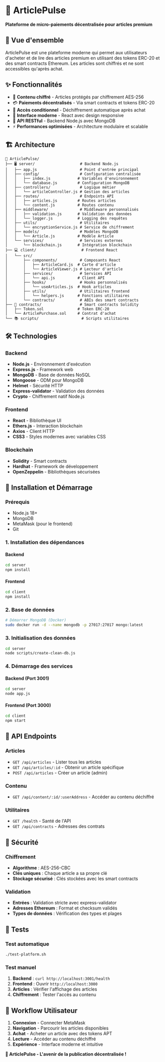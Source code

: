 # 📰 ArticlePulse

**Plateforme de micro-paiements décentralisée pour articles premium**

## 🚀 Vue d'ensemble

ArticlePulse est une plateforme moderne qui permet aux utilisateurs d'acheter et de lire des articles premium en utilisant des tokens ERC-20 et des smart contracts Ethereum. Les articles sont chiffrés et ne sont accessibles qu'après achat.

## ✨ Fonctionnalités

- 🔐 **Contenu chiffré** - Articles protégés par chiffrement AES-256
- 💳 **Paiements décentralisés** - Via smart contracts et tokens ERC-20
- 🔑 **Accès conditionnel** - Déchiffrement automatique après achat
- 🎨 **Interface moderne** - React avec design responsive
- 📱 **API RESTful** - Backend Node.js avec MongoDB
- ⚡ **Performances optimisées** - Architecture modulaire et scalable

## 🏗️ Architecture

```
📁 ArticlePulse/
├── 🖥️ server/                    # Backend Node.js
│   ├── app.js                   # Point d'entrée principal
│   ├── config/                  # Configuration centralisée
│   │   ├── index.js            # Variables d'environnement
│   │   └── database.js         # Configuration MongoDB
│   ├── controllers/             # Logique métier
│   │   └── articleController.js # Gestion des articles
│   ├── routes/                  # Endpoints API
│   │   ├── articles.js         # Routes articles
│   │   └── content.js          # Routes contenu
│   ├── middleware/              # Middleware personnalisés
│   │   ├── validation.js       # Validation des données
│   │   └── logger.js           # Logging des requêtes
│   ├── utils/                   # Utilitaires
│   │   └── encryptionService.js # Service de chiffrement
│   ├── models/                  # Modèles MongoDB
│   │   └── Article.js          # Modèle Article
│   └── services/                # Services externes
│       └── blockchain.js       # Intégration blockchain
├── 💻 client/                    # Frontend React
│   └── src/
│       ├── components/          # Composants React
│       │   ├── ArticleCard.js  # Carte d'article
│       │   └── ArticleViewer.js # Lecteur d'article
│       ├── services/            # Services API
│       │   └── api.js          # Client API
│       ├── hooks/               # Hooks personnalisés
│       │   └── useArticles.js  # Hook articles
│       ├── utils/               # Utilitaires frontend
│       │   └── helpers.js      # Fonctions utilitaires
│       └── contracts/           # ABIs des smart contracts
├── 📜 contracts/                 # Smart contracts Solidity
│   ├── Token.sol               # Token ERC-20
│   └── ArticlePurchase.sol     # Contrat d'achat
└── 📚 scripts/                   # Scripts utilitaires
```

## 🛠️ Technologies

### Backend
- **Node.js** - Environnement d'exécution
- **Express.js** - Framework web
- **MongoDB** - Base de données NoSQL
- **Mongoose** - ODM pour MongoDB
- **Helmet** - Sécurité HTTP
- **Express-validator** - Validation des données
- **Crypto** - Chiffrement natif Node.js

### Frontend
- **React** - Bibliothèque UI
- **Ethers.js** - Interaction blockchain
- **Axios** - Client HTTP
- **CSS3** - Styles modernes avec variables CSS

### Blockchain
- **Solidity** - Smart contracts
- **Hardhat** - Framework de développement
- **OpenZeppelin** - Bibliothèques sécurisées

## 🚀 Installation et Démarrage

### Prérequis
- Node.js 18+
- MongoDB
- MetaMask (pour le frontend)
- Git

### 1. Installation des dépendances

#### Backend
```bash
cd server
npm install
```

#### Frontend
```bash
cd client
npm install
```

### 2. Base de données
```bash
# Démarrer MongoDB (Docker)
sudo docker run -d --name mongodb -p 27017:27017 mongo:latest
```

### 3. Initialisation des données
```bash
cd server
node scripts/create-clean-db.js
```

### 4. Démarrage des services

#### Backend (Port 3001)
```bash
cd server
node app.js
```

#### Frontend (Port 3000)
```bash
cd client
npm start
```

## 📡 API Endpoints

### Articles
- `GET /api/articles` - Lister tous les articles
- `GET /api/articles/:id` - Obtenir un article spécifique
- `POST /api/articles` - Créer un article (admin)

### Contenu
- `GET /api/content/:id/:userAddress` - Accéder au contenu déchiffré

### Utilitaires
- `GET /health` - Santé de l'API
- `GET /api/contracts` - Adresses des contrats

## 🔐 Sécurité

### Chiffrement
- **Algorithme** : AES-256-CBC
- **Clés uniques** : Chaque article a sa propre clé
- **Stockage sécurisé** : Clés stockées avec les smart contracts

### Validation
- **Entrées** : Validation stricte avec express-validator
- **Adresses Ethereum** : Format et checksum validés
- **Types de données** : Vérification des types et plages

## 🧪 Tests

### Test automatique
```bash
./test-platform.sh
```

### Test manuel
1. **Backend** : `curl http://localhost:3001/health`
2. **Frontend** : Ouvrir `http://localhost:3000`
3. **Articles** : Vérifier l'affichage des articles
4. **Chiffrement** : Tester l'accès au contenu

## 🎯 Workflow Utilisateur

1. **Connexion** - Connecter MetaMask
2. **Navigation** - Parcourir les articles disponibles
3. **Achat** - Acheter un article avec des tokens APT
4. **Lecture** - Accéder au contenu déchiffré
5. **Expérience** - Interface moderne et intuitive

**🎉 ArticlePulse - L'avenir de la publication décentralisée !**
